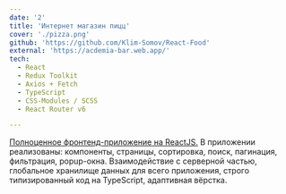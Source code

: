 ```yaml
---
date: '2'
title: 'Интернет магазин пицц'
cover: './pizza.png'
github: 'https://github.com/Klim-Somov/React-Food'
external: 'https://acdemia-bar.web.app/'
tech:
  - React
  - Redux Toolkit
  - Axios + Fetch
  - TypeScript
  - CSS-Modules / SCSS
  - React Router v6

---
```


[Полноценное фронтенд-приложение на ReactJS.](https://acdemia-bar.web.app/) В приложении реализованы: компоненты, страницы, сортировка, поиск, пагинация, фильтрация, popup-окна.  Взаимодействие с серверной частью, глобальное хранилище данных для всего приложения, строго типизированный код на TypeScript, адаптивная вёрстка.
